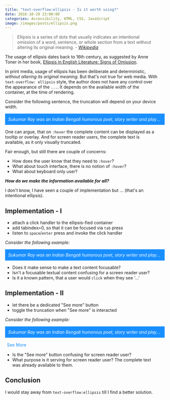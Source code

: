 ```yaml
---
title: "text-overflow:ellipsis - Is it worth using?"
date: 2016-10-29 23:00:00
categories: Accessibility, HTML, CSS, JavaScript
image: /images/posts/ellipsis.png
---
```


>Ellipsis is a series of dots that usually indicates an intentional omission of a word,
sentence, or whole section from a text without altering its original meaning. _- [Wikipedia](https://en.wikipedia.org/wiki/Ellipsis)_

The usage of ellipsis dates back to 16th century, as suggested by Anne Toner in her book,
[Ellipsis in English Literature: Signs of Omission](https://www.amazon.com/Ellipsis-English-Literature-Signs-Omission/dp/1107073014).

In print media, usage of ellipsis has been deliberate and deterministic, _without altering its original meaning_.
But that's not true for web media. With `text-overflow: ellipsis` style, the author does not have any control over the appearance of the `...`.
It depends on the available width of the container, at the time of rendering.

Consider the following sentence, the truncation will depend on your device width.
<style>
  .sukumar {
    font-style: italic;
    background: #198fff;
    color: #fff;
    padding: 10px;
    width: 100%;
  }
  .truncate {
    white-space: nowrap;
    overflow: hidden;
    text-overflow: ellipsis;
  }
</style>
<p class="truncate sukumar">
Sukumar Ray was an Indian Bengali humorous poet, story writer and playwright who mainly wrote for children.
His works such as the collection of poems "Aboltabol", novella "HaJaBaRaLa", short story collection "Pagla Dashu" and play "Chalachittachanchari" are considered equal in stature to Alice in Wonderland.
More than 80 years after his death, Ray remains one of the most popular of children's writers in both West Bengal and Bangladesh.
</p>

One can argue, that on `:hover` the complete content can be displayed as a tooltip or overlay.
And for screen reader users, the complete text is available, as it only visually truncated.

Fair enough, but still there are couple of concerns:
* How does the user know that they need to `:hover`?
* What about touch interface, there is no notion of `:hover`?
* What about keyboard only user?

***How do we make the information available for all?***

I don't know, I have seen a couple of implementation but ... (that's an intentional ellipsis).

## Implementation - I

* attach a click handler to the ellipsis-fied container
* add tabindex=0, so that it can be focused via `tab` press
* listen to `space`/`enter` press and invoke the click handler

_Consider the following example:_

<p class="sukumar truncate" id="implementation-one">
Sukumar Ray was an Indian Bengali humorous poet, story writer and playwright who mainly wrote for children.
His works such as the collection of poems "Aboltabol", novella "HaJaBaRaLa", short story collection "Pagla Dashu" and play "Chalachittachanchari" are considered equal in stature to Alice in Wonderland.
More than 80 years after his death, Ray remains one of the most popular of children's writers in both West Bengal and Bangladesh.
</p>

* Does it make sense to make a text content focusable?
* Isn't a focusable textual content confusing for a screen reader user?
* Is it a known pattern, that a user would `click` when they see '...'

## Implementation - II

* let there be a dedicated "See more" button
* toggle the truncation when "See more" is interacted

_Consider the following example:_

<p class="sukumar truncate" id="implementation-two">
Sukumar Ray was an Indian Bengali humorous poet, story writer and playwright who mainly wrote for children.
His works such as the collection of poems "Aboltabol", novella "HaJaBaRaLa", short story collection "Pagla Dashu" and play "Chalachittachanchari" are considered equal in stature to Alice in Wonderland.
More than 80 years after his death, Ray remains one of the most popular of children's writers in both West Bengal and Bangladesh.
</p>
<style>
button {
  background: none;
  border: none;
  font: inherit;
  color: #198fff;
  cursor: pointer;
}
</style>
<button id="see-more">See More</button>

* Is the "See more" button confusing for screen reader user?
* What purpose is it serving for screen reader user? The complete text was already available to them.

## Conclusion

I would stay away from `text-overflow:ellipsis` till I find a better solution.

<script>
var implementationOne = document.getElementById('implementation-one');
var implementationTwo = document.getElementById('implementation-two');
var seeMore = document.getElementById('see-more');

function toggleTruncation(node) {
  node.classList.toggle('truncate')
}

implementationOne.addEventListener('click', function(e) {
  toggleTruncation(this);
});

implementationOne.addEventListener('keypress', function(e) {
  if (e.keyCode === 32 || e.keyCode === 13) {
    toggleTruncation(this);
  }
});

seeMore.addEventListener('click', function(e) {
  if (implementationTwo.classList.contains('truncate')) {
    this.innerHTML = "See less"
  } else {
    this.innerHTML = "See more"
  }
  toggleTruncation(implementationTwo);
});
</script>
